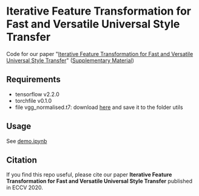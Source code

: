 # Iterative Feature Transformation for Fast and Versatile Universal Style Transfer
Code for our paper "[Iterative Feature Transformation for Fast and Versatile Universal Style Transfer](https://github.com/chiutaiyin/Iterative-feature-transformation-for-style-transfer/blob/master/paper.pdf)" ([Supplementary Material](https://github.com/chiutaiyin/Iterative-feature-transformation-for-style-transfer/blob/master/supplementary%20material.pdf))

## Requirements ##
- tensorflow v2.2.0
- torchfile v0.1.0
- file vgg_normalised.t7: download [here](https://s3.amazonaws.com/xunhuang-public/adain/vgg_normalised.t7) and save it to the folder utils

## Usage ##
See [demo.ipynb](https://github.com/chiutaiyin/Iterative-feature-transformation-for-style-transfer/blob/master/demo.ipynb)

## Citation ##
If you find this repo useful, please cite our paper **Iterative Feature Transformation for Fast and Versatile Universal Style Transfer** published in ECCV 2020.

